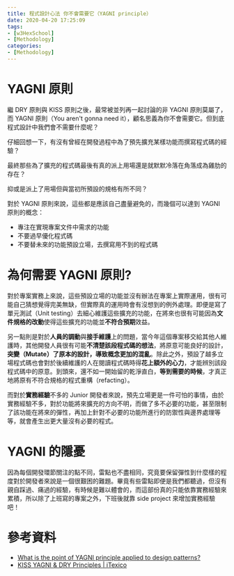 ```yaml
---
title: 程式設計心法 你不會需要它（YAGNI principle）
date: 2020-04-20 17:25:09
tags:
- [w3HexSchool]
- [Methodology]
categories: 
- [Methodology]
---
```


# YAGNI 原則

繼 DRY 原則與 KISS 原則之後，最常被並列再一起討論的非 YAGNI 原則莫屬了，而 YAGNI 原則（You aren't gonna need it），顧名思義為你不會需要它。但到底程式設計中我們會不需要什麼呢？

仔細回想一下，有沒有曾經在開發過程中為了預先擴充某樣功能而撰寫程式碼的經驗？

最終那些為了擴充的程式碼最後有真的派上用場還是就默默冷落在角落成為雞肋的存在？

抑或是派上了用場但與當初所預設的規格有所不同？

對於 YAGNI 原則來說，這些都是應該自己盡量避免的，而幾個可以達到 YAGNI 原則的概念：

<!--more-->

- 專注在實現專案文件中需求的功能
- 不要過早優化程式碼
- 不要替未來的功能預設立場，去撰寫用不到的程式碼

# 為何需要 YAGNI 原則?

對於專案實務上來說，這些預設立場的功能並沒有辦法在專案上實際運用，很有可能自己猜想覺得完美無缺，但實際真的運用時會有沒想到的例外處理。即便是寫了單元測試（Unit testing）去細心維護這些擴充的功能，在將來也很有可能因為**文件規格的改動**使得這些擴充的功能並**不符合預期**效益。

另一點則是對於**人員的調動**與**接手維護**上的問題，當今年這個專案移交給其他人維護時，其他開發人員很有可能**不清楚該段程式碼的想法**，將原意可能良好的設計，**突變（Mutate）了原本的設計，導致概念更加的混亂**。除此之外，預設了越多立場程式碼也會對於後續維護的人在閱讀程式碼時得**花上額外的心力**，才能辨別該段程式碼中的原意。到頭來，還不如一開始留的乾淨直白，**等到需要的時候**，才真正地將原有不符合規格的程式重構（refacting）。

而對於**實務經驗**不多的 Junior 開發者來說，預先立場更是一件可怕的事情，由於實務經驗不多，對於功能將來擴充的方向不明，而做了多不必要的功能，甚至限制了該功能在將來的彈性，再加上針對不必要的功能所進行的防禦性與邊界處理等等，就會產生出更大量沒有必要的程式。

# YAGNI 的隱憂

因為每個開發環節關注的點不同，雷點也不盡相同，究竟要保留彈性到什麼樣的程度對於開發者來說是一個很艱困的難題。畢竟有些雷點即便是我們都聽過，但沒有親自踩過、痛過的經驗，有時候是難以體會的，而這部份真的只能依靠實務經驗來累積，所以除了上班寫的專案之外，下班後就靠 side project 來增加實務經驗吧！

# 參考資料

- [What is the point of YAGNI principle applied to design patterns?](https://stackoverflow.com/questions/53595548/what-is-the-point-of-yagni-principle-applied-to-design-patterns)
- [KISS YAGNI & DRY Principles | iTexico](https://www.itexico.com/blog/software-development-kiss-yagni-dry-3-principles-to-simplify-your-life)